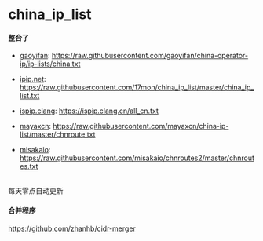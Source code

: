 # china_ip_list

#### 整合了

- [gaoyifan](https://github.com/gaoyifan/china-operator-ip): https://raw.githubusercontent.com/gaoyifan/china-operator-ip/ip-lists/china.txt

- [ipip.net](https://github.com/17mon/china_ip_list): https://raw.githubusercontent.com/17mon/china_ip_list/master/china_ip_list.txt

- [ispip.clang](https://ispip.clang.cn/): https://ispip.clang.cn/all_cn.txt

- [mayaxcn](https://github.com/mayaxcn/china-ip-list): https://raw.githubusercontent.com/mayaxcn/china-ip-list/master/chnroute.txt

- [misakaio](https://github.com/misakaio/chnroutes2): https://raw.githubusercontent.com/misakaio/chnroutes2/master/chnroutes.txt


<br/>
每天零点自动更新

#### 合并程序

https://github.com/zhanhb/cidr-merger

